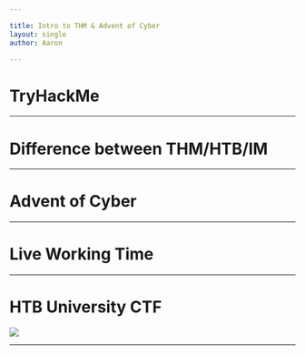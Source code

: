 ```yaml
---

title: Intro to THM & Advent of Cyber
layout: single
author: Aaron

---
```


# TryHackMe

---

# Difference between THM/HTB/IM

---

# Advent of Cyber

---

# Live Working Time

---

# HTB University CTF

![](./img/HTB-University-CTF-2023.jpeg)

---